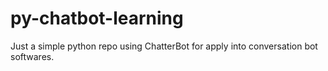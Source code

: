 # py-chatbot-learning
Just a simple python repo using ChatterBot for apply into conversation bot softwares.
